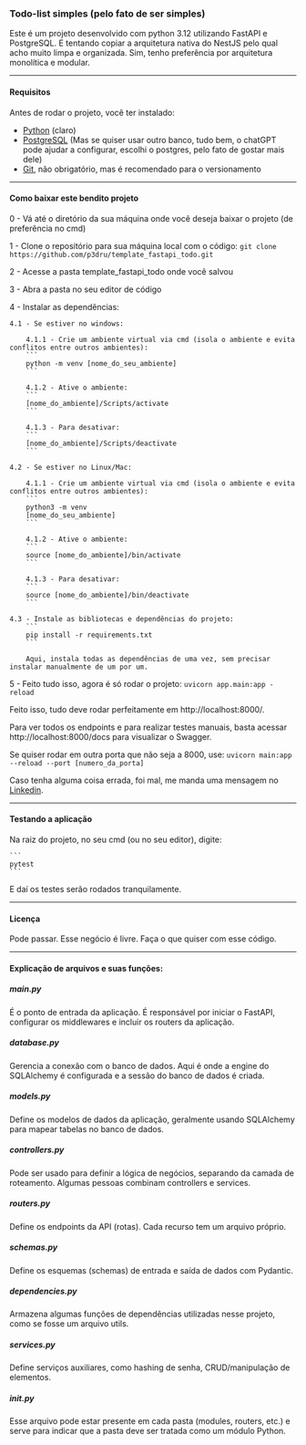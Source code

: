 ### Todo-list simples (pelo fato de ser simples)
Este é um projeto desenvolvido com python 3.12 utilizando FastAPI e PostgreSQL.
E tentando copiar a arquitetura nativa do NestJS pelo qual acho muito limpa e organizada.
Sim, tenho preferência por arquitetura monolítica e modular.

---

#### Requisitos
Antes de rodar o projeto, você ter instalado:
- [Python](https://www.python.org/downloads/) (claro)
- [PostgreSQL](https://www.postgresql.org/download/) (Mas se quiser usar outro banco, tudo bem, o chatGPT pode ajudar a configurar, escolhi o postgres, pelo fato de gostar mais dele)
- [Git](https://git-scm.com/book/en/v2/Getting-Started-Installing-Git), não obrigatório, mas é recomendado para o versionamento

---

#### Como baixar este bendito projeto
0 - Vá até o diretório da sua máquina onde você deseja baixar o projeto (de preferência no cmd)

1 - Clone o repositório para sua máquina local com o código:
    ```
    git clone https://github.com/p3dru/template_fastapi_todo.git
    ```

2 - Acesse a pasta template_fastapi_todo onde você salvou

3 - Abra a pasta no seu editor de código

4 - Instalar as dependências:
    
    4.1 - Se estiver no windows:
        
        4.1.1 - Crie um ambiente virtual via cmd (isola o ambiente e evita conflitos entre outros ambientes):
        ```
        python -m venv [nome_do_seu_ambiente]
        ```

        4.1.2 - Ative o ambiente:
        ```
        [nome_do_ambiente]/Scripts/activate
        ```

        4.1.3 - Para desativar:
        ```
        [nome_do_ambiente]/Scripts/deactivate
        ```

    4.2 - Se estiver no Linux/Mac:

        4.1.1 - Crie um ambiente virtual via cmd (isola o ambiente e evita conflitos entre outros ambientes):
        ```
        python3 -m venv 
        [nome_do_seu_ambiente]
        ```
    
        4.1.2 - Ative o ambiente:
        ```
        source [nome_do_ambiente]/bin/activate
        ```
    
        4.1.3 - Para desativar:
        ```
        source [nome_do_ambiente]/bin/deactivate
        ```

    4.3 - Instale as bibliotecas e dependências do projeto:
        ```
        pip install -r requirements.txt
        ```

        Aqui, instala todas as dependências de uma vez, sem precisar instalar manualmente de um por um.

5 - Feito tudo isso, agora é só rodar o projeto:
    ```
    uvicorn app.main:app -reload
    ```

Feito isso, tudo deve rodar perfeitamente em http://localhost:8000/.

Para ver todos os endpoints e para realizar testes manuais, basta acessar http://localhost:8000/docs para visualizar o Swagger. 

Se quiser rodar em outra porta que não seja a 8000, use: 
    ```
    uvicorn main:app --reload --port [numero_da_porta]
    ```

Caso tenha alguma coisa errada, foi mal, me manda uma mensagem no [Linkedin](https://www.linkedin.com/in/p3dru/).

---

#### Testando a aplicação
Na raiz do projeto, no seu cmd (ou no seu editor), digite: 

    ```
    pytest
    ```
E daí os testes serão rodados tranquilamente.

---

#### Licença
Pode passar. Esse negócio é livre.
Faça o que quiser com esse código.

---

#### Explicação de arquivos e suas funções:
##### main.py
É o ponto de entrada da aplicação. É responsável por iniciar o FastAPI, configurar os middlewares e incluir os routers da aplicação.

##### database.py
Gerencia a conexão com o banco de dados. Aqui é onde a engine do SQLAlchemy é configurada e a sessão do banco de dados é criada.

##### models.py
Define os modelos de dados da aplicação, geralmente usando SQLAlchemy para mapear tabelas no banco de dados.

##### controllers.py
Pode ser usado para definir a lógica de negócios, separando da camada de roteamento. Algumas pessoas combinam controllers e services.

##### routers.py
Define os endpoints da API (rotas). Cada recurso tem um arquivo próprio.

##### schemas.py
Define os esquemas (schemas) de entrada e saída de dados com Pydantic.

##### dependencies.py
Armazena algumas funções de dependências utilizadas nesse projeto, como se fosse um arquivo utils.

##### services.py
Define serviços auxiliares, como hashing de senha, CRUD/manipulação de elementos.

##### __init__.py
Esse arquivo pode estar presente em cada pasta (modules, routers, etc.) e serve para indicar que a pasta deve ser tratada como um módulo Python.